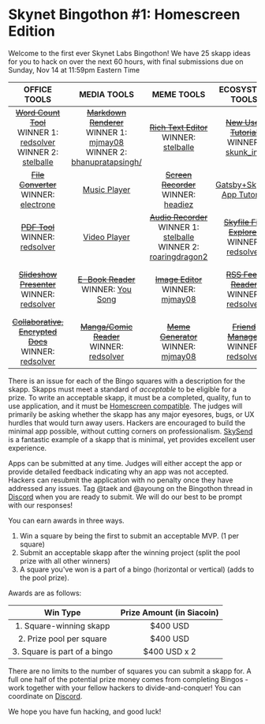 # Skynet Bingothon #1: Homescreen Edition

Welcome to the first ever Skynet Labs Bingothon! We have 25 skapp ideas for you to hack on over the next 60 hours, with final submissions due on Sunday, Nov 14 at 11:59pm Eastern Time

|                                  OFFICE TOOLS                                  |                                  MEDIA TOOLS                                   |                                  MEME TOOLS                                  |                                    ECOSYSTEM TOOLS                                     |                                               GRAB BAG                                                |
|:------------------------------------------------------------------------------:|:------------------------------------------------------------------------------:|:----------------------------------------------------------------------------:|:--------------------------------------------------------------------------------------:|:-----------------------------------------------------------------------------------------------------:|
|   [~~Word Count Tool~~](https://github.com/SkynetLabs/SkynetBingothon1/issues/1) <br> WINNER 1: [redsolver](https://3g06lfqprjlep0ed9n4vqueoiirqphrog1ri7313laotqpp846acc68.siasky.net/) <br> WINNER 2: [stelballe](https://siasky.net/AQDBJ5NVtaXehjTKM_ru1PbLY1LQNh0i_hxNojSlCtFQFA/) |  [~~Markdown Renderer~~](https://github.com/SkynetLabs/SkynetBingothon1/issues/6) <br> WINNER 1: [mjmay08](https://vg47m352ht3gscs4f990fp48srkku8d5mrcsuh2bf1ofvj60t9j8sb8.siasky.net/) <br> WINNER 2: [bhanupratapsingh/](https://00003eop6mog74kqg7ofi9fkjf3pisrh6jk3g0n5p4tsfnj3bckquig.siasky.net/)| [~~Rich Text Editor~~](https://github.com/SkynetLabs/SkynetBingothon1/issues/11) <br> WINNER: [stelballe](https://5005sg3aavn35ih6fd7c9a2a38cnas2g602jsgl6555lveng18a3nm0.siasky.net/) |     [~~New User Tutorial~~](https://github.com/SkynetLabs/SkynetBingothon1/issues/16)  <br> WINNER: [skunk_ink](https://fg0dvcjtg6jrtdfej6dut76kht1dqekttnpbknki2o5640gihnepaog.siasky.net/)    |           [~~JSON Parser+Presenter~~](https://github.com/SkynetLabs/SkynetBingothon1/issues/21) <br> WINNER 1: [Laszlo](https://10070sajmak62rj9ben6m7j3pe0nppgiierhmd2beabk5bcpddsh3g8.siasky.net/)   <br> WINNER 2: [polyglot](https://vgarttjq13tr7d9q0ja578skir2cdod9miudtmsmskanu97cqa7rtl0.siasky.net/)   |
|   [~~File Converter~~](https://github.com/SkynetLabs/SkynetBingothon1/issues/2)  <br> WINNER: [electrone](https://0003v40qv7kku3gfuebgirua34vr6ioaq8msudqt33emudgo8t8mpdg.siasky.net/word-to-pdf)  |    [Music Player](https://github.com/SkynetLabs/SkynetBingothon1/issues/7)     |  [~~Screen Recorder~~](https://github.com/SkynetLabs/SkynetBingothon1/issues/12)  <br> WINNER: [headiez](https://04095n899o309e72n8gtobtgohnvt26orffc3rfcqgdit8feng8thm0.siasky.net/) | [Gatsby+Skynet App Tutorial](https://github.com/SkynetLabs/SkynetBingothon1/issues/17) |               [~~Messaging App~~](https://github.com/SkynetLabs/SkynetBingothon1/issues/22)     <br> WINNER: [polyglot](https://0401m4q82jvo94b6huj99cavs903ogr42u8vd91bf89hvpbeh7nf42g.siasky.net/)          |
|      [~~PDF Tool~~](https://github.com/SkynetLabs/SkynetBingothon1/issues/3)   <br> WINNER: [redsolver](https://04078ee0p677n6a55pti4611hlcldplhesg84b0t1dcdsma2h6s4uj0.siasky.net/)    |    [Video Player](https://github.com/SkynetLabs/SkynetBingothon1/issues/8)     |  [~~Audio Recorder~~](https://github.com/SkynetLabs/SkynetBingothon1/issues/13) <br> WINNER 1: [stelballe](https://6g0d2lh891palt0r57cvj4be8oqn4s5kfvlc66kukac5tpn9a2fas18.siasky.net/) <br> WINNER 2: [roaringdragon2](https://040an7sv0j08555hjtsavlmn71jatfv2jaictupnbg9umq6o05qqhfo.siasky.net/) |     [~~Skyfile File Explorer~~](https://github.com/SkynetLabs/SkynetBingothon1/issues/18)  <br> WINNER: [redsolver](https://04098cfq479v00vd68gpv5hd6s461u98o3qnki3bnm6c9oi35kmitm8.siasky.net/)   |      [~~Cryptoasset Price Tracking Tool~~](https://github.com/SkynetLabs/SkynetBingothon1/issues/23)  <br> WINNER: [mjmay08](https://fg3ctinlo30hug0ql18i02s7ds03mdgd5am0p508ce01p6h2hum732o.siasky.net/)    |
| [~~Slideshow Presenter~~](https://github.com/SkynetLabs/SkynetBingothon1/issues/4)<br> WINNER: [redsolver](https://docj.hns.siasky.net/)|    [~~E-Book Reader~~](https://github.com/SkynetLabs/SkynetBingothon1/issues/9) <br> WINNER: [You Song](https://1006djfb9o9gk77gmn2g1mr0987q49rnbe15fg72958fpd1avap5qa0.siasky.net/#/)   |   [~~Image Editor~~](https://github.com/SkynetLabs/SkynetBingothon1/issues/14) WINNER: [mjmay08](https://vg48jipogp63cbmdcupk3v02kuc7s7as7vl4mo2s6kf7kon1v4klsug.siasky.net/)  |      [~~RSS Feed Reader~~](https://github.com/SkynetLabs/SkynetBingothon1/issues/19) <br> WINNER: [redsolver](https://fg010j5umrgh9dcgpvkmsuiodo1ee7i7nab7inr1mmj9a14c0s0dsuo.siasky.net/)      | [~~Encrypted File Uploader with Persistence~~](https://github.com/SkynetLabs/SkynetBingothon1/issues/24) <br> WINNER: [redsolver](https://0406e2nbv19c090gc6iegfuujhoepfo66i2tafh24t3gjf6rm8eq4e0.siasky.net/)|
|    [~~Collaborative, Encrypted Docs~~](https://github.com/SkynetLabs/SkynetBingothon1/issues/5)  <br> WINNER: [redsolver](https://040fvqbsi74uugcnf5vfqfcpf82tnpp49d7dgdv8pchl0meit8kg1pg.siasky.net/#skyfs://rw:O-eMXusdpS9IYZnFa1GWzQ==@shared)   | [~~Manga/Comic Reader~~](https://github.com/SkynetLabs/SkynetBingothon1/issues/10) <br> WINNER: [redsolver](https://0406ptsm1pe4ttrbi5mhqi10oa2he7m2g4bliqdeh3jq8ska82n7hko.siasky.net/) |  [~~Meme Generator~~](https://github.com/SkynetLabs/SkynetBingothon1/issues/15) WINNER: [mjmay08](https://homescreen.hns.siasky.net/#/skylink/AQCz0CswdiNXYXp28wcBnrZP5c2pshsf58AD9o3IB6EI5w) |       [~~Friend Manager~~](https://github.com/SkynetLabs/SkynetBingothon1/issues/20) <br> WINNER: [redsolver](https://040fobdn0bihkpq1t37fndm1dta5ceo0njpl8jet8c5emp196mu783g.siasky.net/) |       [~~Encrypted Image Gallery~~](https://github.com/SkynetLabs/SkynetBingothon1/issues/25) <br> WINNER: [redsolver](https://0406jckksspiqk11ivr641v1q09paul9bufdufl4svm50kjutvvjio8.siasky.net/)       |

There is an issue for each of the Bingo squares with a description for the skapp. Skapps must meet a standard of *acceptable* to be eligible for a prize. To write an acceptable skapp, it must be a completed, quality, fun to use application, and it must be [Homescreen compatible](https://docs.siasky.net/integrations/homescreen/adding-homescreen-support-to-an-app). The judges will primarily be asking whether the skapp has any major eyesores, bugs, or UX hurdles that would turn away users. Hackers are encouraged to build the minimal app possible, without cutting corners on professionalism. [SkySend](https://skysend.hns.siasky.net) is a fantastic example of a skapp that is minimal, yet provides excellent user experience.

Apps can be submitted at any time. Judges will either accept the app or provide detailed feedback indicating why an app was not accepted. Hackers can resubmit the application with no penalty once they have addressed any issues. Tag @taek and @ayoung on the Bingothon thread in [Discord](https://discord.gg/skynetlabs) when you are ready to submit. We will do our best to be prompt with our responses!

You can earn awards in three ways. 
1. Win a square by being the first to submit an acceptable MVP. (1 per square)
2. Submit an acceptable skapp after the winning project (split the pool prize with all other winners)
3. A square you've won is a part of a bingo (horizontal or vertical) (adds to the pool prize).

Awards are as follows:

|         Win Type          | Prize Amount (in Siacoin) |
|:-------------------------:|:-------------------------:|
|1. Square-winning skapp     |      $400 USD        |
| 2. Prize pool per square |       $400 USD        |
|  3.  Square is part of a bingo  |         $400 USD x 2       |

There are no limits to the number of squares you can submit a skapp for. A full one half of the potential prize money comes from completing Bingos - work together with your fellow hackers to divide-and-conquer! You can coordinate on [Discord](https://discord.gg/skynetlabs). 

We hope you have fun hacking, and good luck! 
